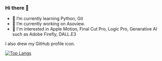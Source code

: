 ### Hi there 👋
- 🌱 I’m currently learning Python, Git
- 🔭 I’m currently working on Asoview.
- 💖 I'm interested in Apple Motion, Final Cut Pro, Logic Pro, Generative AI such as Adobe Firefly, DALL.E3

I also drew my GitHub profile icon.

[![Top Langs](https://github-readme-stats.vercel.app/api/top-langs/?username=nepia-infinity&layout=compact
)](https://github.com/anuraghazra/github-readme-stats)


<!--
**nepia-infinity/nepia-infinity** is a ✨ _special_ ✨ repository because its `README.md` (this file) appears on your GitHub profile.

Here are some ideas to get you started:

- 🔭 I’m currently working on ...
- 🌱 I’m currently learning ...
- 👯 I’m looking to collaborate on ...
- 🤔 I’m looking for help with ...
- 💬 Ask me about ...
- 📫 How to reach me: ...
- 😄 Pronouns: ...
- ⚡ Fun fact: ...
-->
